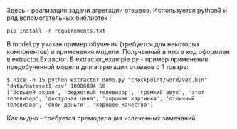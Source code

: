 Здесь - реализация задачи агрегации отзывов.
Используется python3 и ряд вспомогательных библиотек :

    pip install -r requirements.txt
    
В model.py указан пример обучения (требуется для некоторых компонентов) и применения модели.
Полученный в итоге код оформлен в extractor.Extractor.
В extractor_example.py - пример применения предобученной модели для аггрегации отзывов о 1 товаре:

    $ nice -n 15 python extractor_demo.py "checkpoint/word2vec.bin" "data/dataset1.csv" 10006894 50
    ['большой экран', 'бюджетный телевизор', 'громкий звук', 'этот телевизор', 'доступная цена', 'хорошая картинка', 'отличный телевизор', 'свои деньги', 'хорошее качество']

Как видно - требуется премодерация излеченных замечаний.